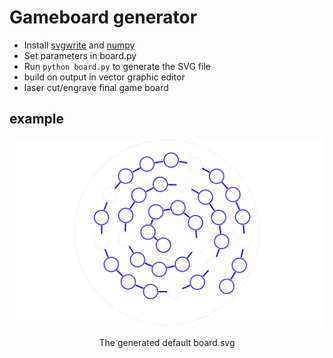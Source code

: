 # Gameboard generator

- Install [svgwrite](https://github.com/mozman/svgwrite) and [numpy](https://github.com/numpy/numpy)
- Set parameters in board.py
- Run `python board.py` to generate the SVG file
 - build on output in vector graphic editor
 - laser cut/engrave final game board

## example

![board example](https://raw.githubusercontent.com/kryptokommunist/board-generator/master/board.svg?sanitize=true)
<p align="center">
The generated default board.svg
</p>

